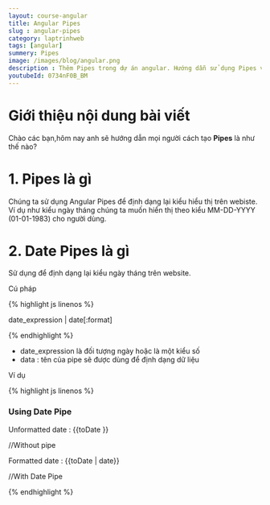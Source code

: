 ```yaml
---
layout: course-angular
title: Angular Pipes 
slug : angular-pipes
category: laptrinhweb
tags: [angular]
summery: Pipes  
image: /images/blog/angular.png
description : Thêm Pipes trong dự án angular. Hướng dẫn sử dụng Pipes vào dự án Angular. Hướng dẫn các tạo Pipes vào dự án.
youtubeId: 0734nF0B_BM
---
```


# **Giới thiệu nội dung bài viết**

Chào các bạn,hôm nay anh sẽ hướng dẫn mọi người cách tạo <b>Pipes</b> là như thế nào? 

# **1. Pipes là gì**

Chúng ta sử dụng Angular Pipes để định dạng lại kiểu hiểu thị trên webiste. Ví dụ như kiểu ngày tháng chúng ta muốn hiển thị theo kiểu MM-DD-YYYY (01-01-1983) cho người dùng.


# **2. Date Pipes là gì**

Sử dụng để định dạng lại kiểu ngày tháng trên website.

Cú pháp

{% highlight js linenos %}

date_expression | date[:format]

{% endhighlight %} 

- date_expression là đối tượng ngày hoặc là một kiểu số
- data : tên của pipe sẽ được dùng để định dạng dữ liệu

Ví dụ

{% highlight js linenos %}

<h3>Using Date Pipe </h3>
<p>Unformatted date : {{toDate }} </p>     //Without pipe
<p>Formatted date : {{toDate | date}} </p>   //With Date Pipe

{% endhighlight %} 


